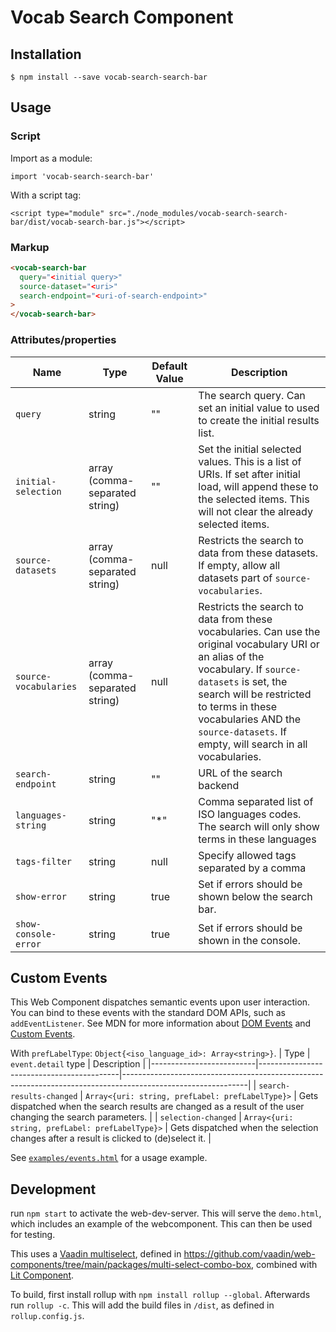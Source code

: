 # Vocab Search Component

## Installation

```
$ npm install --save vocab-search-search-bar
```

## Usage

### Script

Import as a module:

```
import 'vocab-search-search-bar'
```

With a script tag:

```
<script type="module" src="./node_modules/vocab-search-search-bar/dist/vocab-search-bar.js"></script>
```

### Markup

```html
<vocab-search-bar
  query="<initial query>"
  source-dataset="<uri>"
  search-endpoint="<uri-of-search-endpoint>"
>
</vocab-search-bar>
```

### Attributes/properties

| Name               | Type   | Default Value | Description                                                                                     |
| ------------------ | ------ | ------------- | ----------------------------------------------------------------------------------------------- |
| `query`            | string | ""            | The search query. Can set an initial value to used to create the initial results list.          |
| `initial-selection`            | array (comma-separated string) | ""            | Set the initial selected values. This is a list of URIs. If set after initial load, will append these to the selected items. This will not clear the already selected items.           |
| `source-datasets`  | array (comma-separated string) | null          | Restricts the search to data from these datasets. If empty, allow all datasets part of `source-vocabularies`. |
| `source-vocabularies`  | array (comma-separated string) | null          | Restricts the search to data from these vocabularies. Can use the original vocabulary URI or an alias of the vocabulary. If `source-datasets` is set, the search will be restricted to terms in these vocabularies AND the `source-datasets`. If empty, will search in all vocabularies. |
| `search-endpoint`  | string | ""            | URL of the search backend                                                                       |
| `languages-string` | string | "\*"          | Comma separated list of ISO languages codes. The search will only show terms in these languages |
| `tags-filter`      | string | null          | Specify allowed tags separated by a comma                                                       |
| `show-error`      | string | true          |  Set if errors should be shown below the search bar. |
| `show-console-error`      | string | true          |  Set if errors should be shown in the console. |

## Custom Events

This Web Component dispatches semantic events upon user interaction. You can bind to these events with the standard DOM APIs, such as `addEventListener`. See MDN for more information about [DOM Events](https://developer.mozilla.org/en-US/docs/Web/Events) and [Custom Events](https://developer.mozilla.org/en-US/docs/Web/API/CustomEvent/CustomEvent).

With `prefLabelType`: `Object{<iso_language_id>: Array<string>}`.
| Type | `event.detail` type | Description |
|--------------------------|-------------------------------------------|-------------------------------------------------------------------------------------------------------------|
| `search-results-changed` | `Array<{uri: string, prefLabel: prefLabelType}>` | Gets dispatched when the search results are changed as a result of the user changing the search parameters. |
| `selection-changed` | `Array<{uri: string, prefLabel: prefLabelType}>` | Gets dispatched when the selection changes after a result is clicked to (de)select it. |

See [`examples/events.html`](https://github.com/vlizBE/vocabserver-webcomponent/blob/main/examples/events.html) for a usage example.

## Development
run `npm start` to activate the web-dev-server. This will serve the `demo.html`, which includes an example of the webcomponent. This can then be used for testing.

This uses a [Vaadin multiselect](https://vaadin.com/docs/latest/components/multi-select-combo-box), defined in https://github.com/vaadin/web-components/tree/main/packages/multi-select-combo-box, combined with [Lit Component](https://lit.dev/docs/components/overview/).

To build, first install rollup with `npm install rollup --global`. Afterwards run `rollup -c`. This will add the build files in `/dist`, as defined in `rollup.config.js`.
